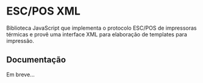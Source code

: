 # ESC/POS XML

Biblioteca JavaScript que implementa o protocolo ESC/POS de impressoras térmicas e provê uma interface XML para
elaboração de templates para impressão.

## Documentação

Em breve...
